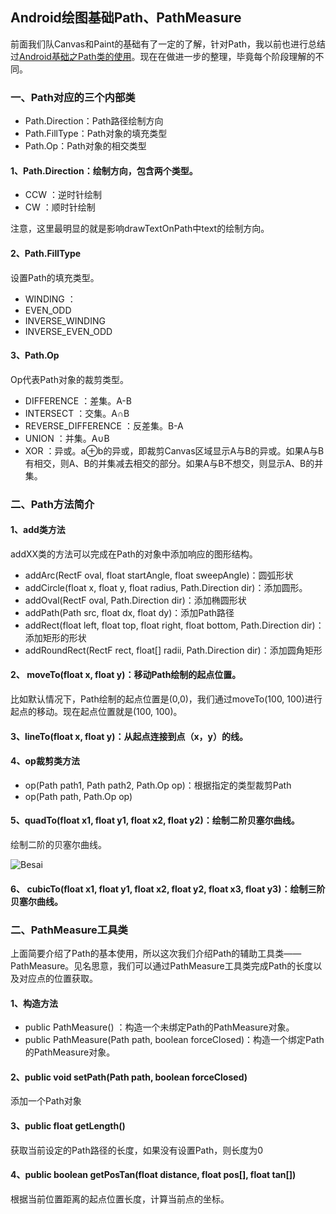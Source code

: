 ## Android绘图基础Path、PathMeasure
前面我们队Canvas和Paint的基础有了一定的了解，针对Path，我以前也进行总结过[Android基础之Path类的使用](http://blog.csdn.net/mr_dsw/article/details/48931515)。现在在做进一步的整理，毕竟每个阶段理解的不同。

### 一、Path对应的三个内部类
- Path.Direction：Path路径绘制方向
- Path.FillType：Path对象的填充类型
- Path.Op：Path对象的相交类型

#### 1、Path.Direction：绘制方向，包含两个类型。

- CCW ：逆时针绘制
- CW ：顺时针绘制

注意，这里最明显的就是影响drawTextOnPath中text的绘制方向。

#### 2、Path.FillType

设置Path的填充类型。

- WINDING ：
- EVEN_ODD 
- INVERSE_WINDING 
- INVERSE_EVEN_ODD


#### 3、Path.Op

Op代表Path对象的裁剪类型。

- DIFFERENCE ：差集。A-B
- INTERSECT ：交集。A∩B
- REVERSE_DIFFERENCE ：反差集。B-A
- UNION ：并集。A∪B
- XOR ：异或。a⊕b的异或，即裁剪Canvas区域显示A与B的异或。如果A与B有相交，则A、B的并集减去相交的部分。如果A与B不想交，则显示A、B的并集。


### 二、Path方法简介

#### 1、add类方法
addXX类的方法可以完成在Path的对象中添加响应的图形结构。

- addArc(RectF oval, float startAngle, float sweepAngle)：圆弧形状
- addCircle(float x, float y, float radius, Path.Direction dir)：添加圆形。
- addOval(RectF oval, Path.Direction dir)：添加椭圆形状
- addPath(Path src, float dx, float dy)：添加Path路径
- addRect(float left, float top, float right, float bottom, Path.Direction dir)：添加矩形的形状
- addRoundRect(RectF rect, float[] radii, Path.Direction dir)：添加圆角矩形

#### 2、	moveTo(float x, float y)：移动Path绘制的起点位置。
比如默认情况下，Path绘制的起点位置是(0,0)，我们通过moveTo(100, 100)进行起点的移动。现在起点位置就是(100, 100)。

#### 3、lineTo(float x, float y)：从起点连接到点（x，y）的线。


#### 4、op裁剪类方法

- op(Path path1, Path path2, Path.Op op)：根据指定的类型裁剪Path
- op(Path path, Path.Op op)

#### 5、quadTo(float x1, float y1, float x2, float y2)：绘制二阶贝塞尔曲线。
绘制二阶的贝塞尔曲线。

![Besai]()


#### 6、	cubicTo(float x1, float y1, float x2, float y2, float x3, float y3)：绘制三阶贝塞尔曲线。


### 二、PathMeasure工具类
上面简要介绍了Path的基本使用，所以这次我们介绍Path的辅助工具类——PathMeasure。见名思意，我们可以通过PathMeasure工具类完成Path的长度以及对应点的位置获取。

#### 1、构造方法
- public PathMeasure() ：构造一个未绑定Path的PathMeasure对象。
- public PathMeasure(Path path, boolean forceClosed)：构造一个绑定Path的PathMeasure对象。

#### 2、public void setPath(Path path, boolean forceClosed)
添加一个Path对象

#### 3、public float getLength()
获取当前设定的Path路径的长度，如果没有设置Path，则长度为0

#### 4、public boolean getPosTan(float distance, float pos[], float tan[])
根据当前位置距离的起点位置长度，计算当前点的坐标。


